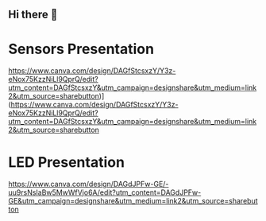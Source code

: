 ## Hi there 👋

# Sensors Presentation
https://www.canva.com/design/DAGfStcsxzY/Y3z-eNox75KzzNiLl9QprQ/edit?utm_content=DAGfStcsxzY&utm_campaign=designshare&utm_medium=link2&utm_source=sharebutton)](https://www.canva.com/design/DAGfStcsxzY/Y3z-eNox75KzzNiLl9QprQ/edit?utm_content=DAGfStcsxzY&utm_campaign=designshare&utm_medium=link2&utm_source=sharebutton

# LED Presentation

https://www.canva.com/design/DAGdJPFw-GE/-uu9rsNsIaBw5MwWfVjo6A/edit?utm_content=DAGdJPFw-GE&utm_campaign=designshare&utm_medium=link2&utm_source=sharebutton
